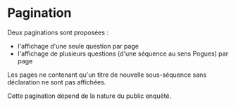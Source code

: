 # Pagination

Deux paginations sont proposées :

- l'affichage d'une seule question par page
- l'affichage de plusieurs questions (d'une séquence au sens Pogues) par page

Les pages ne contenant qu'un titre de nouvelle sous-séquence sans déclaration ne sont pas affichées.

Cette pagination dépend de la nature du public enquêté.
